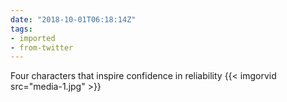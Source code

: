 ```yaml
---
date: "2018-10-01T06:18:14Z"
tags:
- imported
- from-twitter
---
```

Four characters that inspire confidence in reliability {{< imgorvid src="media-1.jpg" >}}
